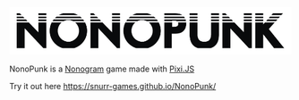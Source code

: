 ![Logo](assets/logo-alt.png "NonoPunk")

NonoPunk is a [Nonogram](https://en.wikipedia.org/wiki/Nonogram) game made with [Pixi.JS](http://www.pixijs.com/)

Try it out here https://snurr-games.github.io/NonoPunk/
